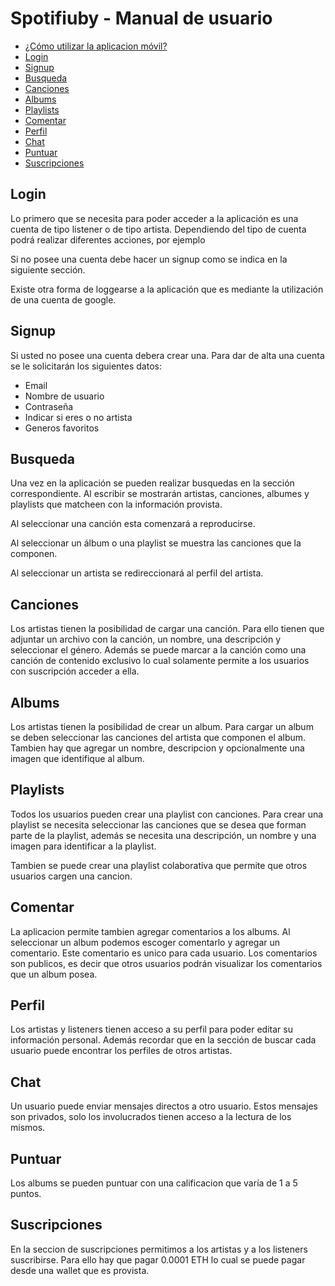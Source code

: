 # Spotifiuby - Manual de usuario

- [¿Cómo utilizar la aplicacion móvil?](#como-utilizar)
- [Login](#login)
- [Signup](#signup)
- [Busqueda](#search)
- [Canciones](#songs)
- [Albums](#album)
- [Playlists](#playlist)
- [Comentar](#comment)
- [Perfil](#profile)
- [Chat](#chat)
- [Puntuar](#puntuar)
- [Suscripciones](#suscripciones)

<a name="login"/>

## Login
Lo primero que se necesita para poder acceder a la aplicación es una cuenta de tipo listener o de tipo artista. Dependiendo del tipo de cuenta podrá realizar diferentes acciones, por ejemplo

Si no posee una cuenta debe hacer un signup como se indica en la siguiente sección.

Existe otra forma de loggearse a la aplicación que es mediante la utilización de una cuenta de google. 

<a name="signup"/>

## Signup

Si usted no posee una cuenta debera crear una. Para dar de alta una cuenta se le solicitarán los siguientes datos:
- Email
- Nombre de usuario
- Contraseña
- Indicar si eres o no artista
- Generos favoritos

<a name="search"/>

## Busqueda

Una vez en la aplicación se pueden realizar busquedas en la sección correspondiente. Al escribir se mostrarán artistas, canciones, albumes y playlists que matcheen con la información provista. 

Al seleccionar una canción esta comenzará a reproducirse.

Al seleccionar un álbum o una playlist se muestra las canciones que la componen.

Al seleccionar un artista se redireccionará al perfil del artista.

<a name="songs"/>

## Canciones

Los artistas tienen la posibilidad de cargar una canción. Para ello tienen que adjuntar un archivo con la canción, un nombre, una descripción y seleccionar el género. Además se puede marcar a la canción como una canción de contenido exclusivo lo cual solamente permite a los usuarios con suscripción acceder a ella.

<a name="album"/>

## Albums

Los artistas tienen la posibilidad de crear un album. Para cargar un album se deben seleccionar las canciones del artista que componen el album. Tambien hay que agregar un nombre, descripcion y opcionalmente una imagen que identifique al album. 

<a name="playlist"/>

## Playlists

Todos los usuarios pueden crear una playlist con canciones. Para crear una playlist se necesita seleccionar las canciones que se desea que forman parte de la playlist, además se necesita una descripción, un nombre y una imagen para identificar a la playlist.

Tambien se puede crear una playlist colaborativa que permite que otros usuarios cargen una cancion.

<a name="comentar"/>

## Comentar

La aplicacion permite tambien agregar comentarios a los albums. Al seleccionar un album podemos escoger comentarlo y agregar un comentario. Este comentario es unico para cada usuario. Los comentarios son publicos, es decir que otros usuarios podrán visualizar los comentarios que un album posea.

<a name="profile"/>

## Perfil

Los artistas y listeners tienen acceso a su perfil para poder editar su información personal. Además recordar que en la sección de buscar cada usuario puede encontrar los perfiles de otros artistas.

<a name="chat"/>

## Chat

Un usuario puede enviar mensajes directos a otro usuario. Estos mensajes son privados, solo los involucrados tienen acceso a la lectura de los mismos. 

<a name="puntuar"/>

## Puntuar

Los albums se pueden puntuar con una calificacion que varía de 1 a 5 puntos.

<a name="suscripciones"/>

## Suscripciones

En la seccion de suscripciones permitimos a los artistas y a los listeners suscribirse. Para ello hay que pagar 0.0001 ETH lo cual se puede pagar desde una wallet que es provista.

